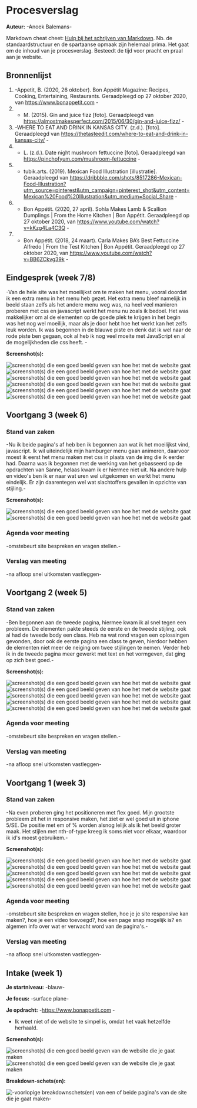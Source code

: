# Procesverslag
**Auteur:** -Anoek Balemans-

Markdown cheat cheet: [Hulp bij het schrijven van Markdown](https://github.com/adam-p/markdown-here/wiki/Markdown-Cheatsheet). Nb. de standaardstructuur en de spartaanse opmaak zijn helemaal prima. Het gaat om de inhoud van je procesverslag. Besteedt de tijd voor pracht en praal aan je website.



## Bronnenlijst
1. -Appetit, B. (2020, 26 oktober). Bon Appétit Magazine: Recipes, Cooking, Entertaining, Restaurants. Geraadpleegd op 27 oktober 2020, van https://www.bonappetit.com -
2. - M. (2015). Gin and juice fizz [foto]. Geraadpleegd van https://almostmakesperfect.com/2015/06/30/gin-and-juice-fizz/ -
3. -WHERE TO EAT AND DRINK IN KANSAS CITY. (z.d.). [foto]. Geraadpleegd van https://thetasteedit.com/where-to-eat-and-drink-in-kansas-city/ -
4. - L. (z.d.). Date night mushroom fettuccine [foto]. Geraadpleegd van https://pinchofyum.com/mushroom-fettuccine -
5. - tubik.arts. (2019). Mexican Food Illustration [illustratie]. Geraadpleegd van https://dribbble.com/shots/8517286-Mexican-Food-Illustration?utm_source=pinterest&utm_campaign=pinterest_shot&utm_content=Mexican%20Food%20Illustration&utm_medium=Social_Share -
6. - Bon Appétit. (2020, 27 april). Sohla Makes Lamb & Scallion Dumplings | From the Home Kitchen | Bon Appétit. Geraadpleegd op 27 oktober 2020, van https://www.youtube.com/watch?v=kKzg4La4C3Q -
7. - Bon Appétit. (2018, 24 maart). Carla Makes BA’s Best Fettuccine Alfredo | From the Test Kitchen | Bon Appétit. Geraadpleegd op 27 oktober 2020, van https://www.youtube.com/watch?v=BB6ZCkvg39k -



## Eindgesprek (week 7/8)

-Van de hele site was het moeilijkst om te maken het menu, vooral doordat ik een extra menu in het menu heb gezet. Het extra menu bleef namelijk in beeld staan zelfs als het andere menu weg was, na heel veel manieren proberen met css en javascript werkt het menu nu zoals ik bedoel. Het was makkelijker om al de elementen op de goede plek te krijgen in het begin was het nog wel moeilijk, maar als je door hebt hoe het werkt kan het zelfs leuk worden. Ik was begonnen in de blauwe piste en denk dat ik wel naar de rode piste ben gegaan, ook al heb ik nog veel moeite met JavaScript en al de mogelijkheden die css heeft.  -

**Screenshot(s):**

![screenshot(s) die een goed beeld geven van hoe het met de website gaat](images/home.hover.png) 
![screenshot(s) die een goed beeld geven van hoe het met de website gaat](images/home2.hover.png) 
![screenshot(s) die een goed beeld geven van hoe het met de website gaat](images/menu.hover.png) 
![screenshot(s) die een goed beeld geven van hoe het met de website gaat](images/home.focus.png) 
![screenshot(s) die een goed beeld geven van hoe het met de website gaat](images/menu.extra.png) 
![screenshot(s) die een goed beeld geven van hoe het met de website gaat](images/recipe.hover.png) 


## Voortgang 3 (week 6)

### Stand van zaken

-Nu ik beide pagina's af heb ben ik begonnen aan wat ik het moeilijkst vind, javascript. Ik wil uiteindelijk mijn hamburger menu gaan animeren, daarvoor moest ik eerst het menu maken met css in plaats van de img die ik eerder had. Daarna was ik begonnen met de werking van het gebasseerd op de opdrachten van Sanne, helaas kwam ik er hiermee niet uit. Na andere hulp en video's ben ik er naar wat uren wel uitgekomen en werkt het menu eindelijk. Er zijn daarentegen wel wat slachtoffers gevallen in opzichte van stijling.-

**Screenshot(s):**

![screenshot(s) die een goed beeld geven van hoe het met de website gaat](images/vs3.menu.png) 
![screenshot(s) die een goed beeld geven van hoe het met de website gaat](images/vs3.home.png) 

### Agenda voor meeting

-omstebeurt site bespreken en vragen stellen.-

### Verslag van meeting

-na afloop snel uitkomsten vastleggen-



## Voortgang 2 (week 5)

### Stand van zaken

-Ben begonnen aan de tweede pagina, hiermee kwam ik al snel tegen een probleem. De elementen pakte steeds de eerste en de tweede stijling, ook al had de tweede body een class. Heb na wat rond vragen een oplossingen gevonden, door ook de eerste pagina een class te geven, hierdoor hebben de elementen niet meer de neiging om twee stijlingen te nemen. Verder heb ik in de tweede pagina meer gewerkt met text en het vormgeven, dat ging op zich best goed.-

**Screenshot(s):**

![screenshot(s) die een goed beeld geven van hoe het met de website gaat](images/pg2.begin.png) 
![screenshot(s) die een goed beeld geven van hoe het met de website gaat](images/pg2.2.png) 
![screenshot(s) die een goed beeld geven van hoe het met de website gaat](images/pg2.3.png) 
![screenshot(s) die een goed beeld geven van hoe het met de website gaat](images/pg2.4.png) 
![screenshot(s) die een goed beeld geven van hoe het met de website gaat](images/pg1.responsive.png) 

### Agenda voor meeting

-omstebeurt site bespreken en vragen stellen.-

### Verslag van meeting

-na afloop snel uitkomsten vastleggen-



## Voortgang 1 (week 3)

### Stand van zaken

-Na even proberen ging het positioneren met flex goed. Mijn grootste probleem zit het in responsive maken, het ziet er wel goed uit in iphone 5/SE. De positie met em of % worden alsnog lelijk als ik het beeld groter maak. Het stijlen met nth-of-type kreeg ik soms niet voor elkaar, waardoor ik id's moest gebruikem.-

**Screenshot(s):**

![screenshot(s) die een goed beeld geven van hoe het met de website gaat](images/header.png) 
![screenshot(s) die een goed beeld geven van hoe het met de website gaat](images/restaurant.png) 
![screenshot(s) die een goed beeld geven van hoe het met de website gaat](images/recipes.png) 
![screenshot(s) die een goed beeld geven van hoe het met de website gaat](images/animatie.png) 
![screenshot(s) die een goed beeld geven van hoe het met de website gaat](images/footer.png) 

### Agenda voor meeting

-omstebeurt site bespreken en vragen stellen, hoe je je site responsive kan maken?, hoe je een video toevoegd?, hoe een page snap mogelijk is? en algemen info over wat er verwacht word van de pagina's.-

### Verslag van meeting

-na afloop snel uitkomsten vastleggen-



## Intake (week 1)

**Je startniveau:** -blauw-

**Je focus:** -surface plane-

**Je opdracht:** -https://www.bonappetit.com - 
- Ik weet niet of de website te simpel is, omdat het vaak hetzelfde herhaald.

**Screenshot(s):**


![screenshot(s) die een goed beeld geven van de website die je gaat maken](images/BA.home.png) 
![screenshot(s) die een goed beeld geven van de website die je gaat maken](images/BA.recipes.png) 

**Breakdown-schets(en):**

![-voorlopige breakdownschets(en) van een of beide pagina's van de site die je gaat maken-](images/Breakdown.schets.svg)
